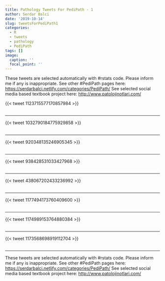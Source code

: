 ```yaml
---
title: Pathology Tweets For PediPath - 1
author: Serdar Balci
date: '2019-10-14'
slug: tweetsForPediPath1
categories:
  - R
  - tweets
  - pathology
  - PediPath
tags: []
image:
  caption: ''
  focal_point: ''
---
```



These tweets are selected automatically with #rstats code. Please inform me if any is inappropriate.
See other #PediPath pages here: https://serdarbalci.netlify.com/categories/PediPath/ 
See selected social media based textbook project here: http://www.patolojinotlari.com/

{{< tweet 1123715577170857984 >}}
<br>
<br>
<hr>
{{< tweet 1032790184775929858 >}}
<br>
<br>
<hr>
{{< tweet 920348135246905345 >}}
<br>
<br>
<hr>
{{< tweet 938428531033427968 >}}
<br>
<br>
<hr>
{{< tweet 438067202433236992 >}}
<br>
<br>
<hr>
{{< tweet 1177494173760409600 >}}
<br>
<br>
<hr>
{{< tweet 1174989153764880384 >}}
<br>
<br>
<hr>
{{< tweet 1173568698919112704 >}}
<br>
<br>
<hr>


These tweets are selected automatically with #rstats code. Please inform me if any is inappropriate.
See other #PediPath pages here: https://serdarbalci.netlify.com/categories/PediPath/ 
See selected social media based textbook project here: http://www.patolojinotlari.com/
